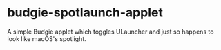 # budgie-spotlaunch-applet
A simple Budgie applet which toggles ULauncher and just so happens to look like macOS's spotlight.
